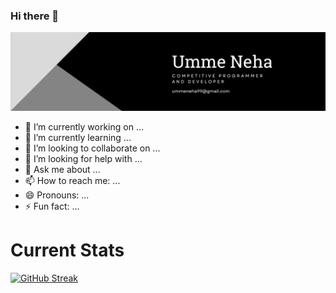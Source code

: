 ### Hi there 👋


![Banner](https://raw.githubusercontent.com/neharvard/neharvard/main/Black%20Modern%20Personal%20LinkedIn%20Banner.png)


- 🔭 I’m currently working on ...
- 🌱 I’m currently learning ...
- 👯 I’m looking to collaborate on ...
- 🤔 I’m looking for help with ...
- 💬 Ask me about ...
- 📫 How to reach me: ...
- 😄 Pronouns: ...
- ⚡ Fun fact: ...


# Current Stats

[![GitHub Streak](https://github-readme-streak-stats.herokuapp.com?user=neharvard%20&theme=ayu-mirage)](https://git.io/streak-stats)
